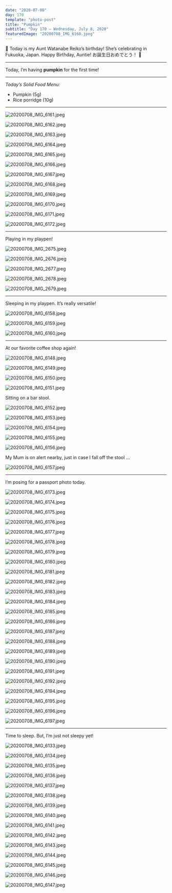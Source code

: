 ```yaml
---
date: "2020-07-08"
day: 170
template: "photo-post"
title: "Pumpkin"
subtitle: "Day 170 – Wednesday, July 8, 2020"
featuredImage: "20200708_IMG_6168.jpeg"
---
```


🎂 Today is my Aunt Watanabe Reiko’s birthday! She’s celebrating in Fukuoka, Japan. Happy Birthday, Auntie! お誕生日おめでとう！ 🥳

<hr />

Today, I’m having **pumpkin** for the first time!

<hr />

_Today’s Solid Food Menu:_

- Pumpkin (5g)
- Rice porridge (10g)

<hr />

![20200708_IMG_6161.jpeg](20200708_IMG_6161.jpeg)

![20200708_IMG_6162.jpeg](20200708_IMG_6162.jpeg)

![20200708_IMG_6163.jpeg](20200708_IMG_6163.jpeg)

![20200708_IMG_6164.jpeg](20200708_IMG_6164.jpeg)

![20200708_IMG_6165.jpeg](20200708_IMG_6165.jpeg)

![20200708_IMG_6166.jpeg](20200708_IMG_6166.jpeg)

![20200708_IMG_6167.jpeg](20200708_IMG_6167.jpeg)

![20200708_IMG_6168.jpeg](20200708_IMG_6168.jpeg)

![20200708_IMG_6169.jpeg](20200708_IMG_6169.jpeg)

![20200708_IMG_6170.jpeg](20200708_IMG_6170.jpeg)

![20200708_IMG_6171.jpeg](20200708_IMG_6171.jpeg)

![20200708_IMG_6172.jpeg](20200708_IMG_6172.jpeg)

<hr />

Playing in my playpen!

![20200708_IMG_2675.jpeg](20200708_IMG_2675.jpeg)

![20200708_IMG_2676.jpeg](20200708_IMG_2676.jpeg)

![20200708_IMG_2677.jpeg](20200708_IMG_2677.jpeg)

![20200708_IMG_2678.jpeg](20200708_IMG_2678.jpeg)

![20200708_IMG_2679.jpeg](20200708_IMG_2679.jpeg)

<hr />

Sleeping in my playpen. It’s really versatile!

![20200708_IMG_6158.jpeg](20200708_IMG_6158.jpeg)

![20200708_IMG_6159.jpeg](20200708_IMG_6159.jpeg)

![20200708_IMG_6160.jpeg](20200708_IMG_6160.jpeg)

<hr />

At our favorite coffee shop again!

![20200708_IMG_6148.jpeg](20200708_IMG_6148.jpeg)

![20200708_IMG_6149.jpeg](20200708_IMG_6149.jpeg)

![20200708_IMG_6150.jpeg](20200708_IMG_6150.jpeg)

![20200708_IMG_6151.jpeg](20200708_IMG_6151.jpeg)

Sitting on a bar stool.

![20200708_IMG_6152.jpeg](20200708_IMG_6152.jpeg)

![20200708_IMG_6153.jpeg](20200708_IMG_6153.jpeg)

![20200708_IMG_6154.jpeg](20200708_IMG_6154.jpeg)

![20200708_IMG_6155.jpeg](20200708_IMG_6155.jpeg)

![20200708_IMG_6156.jpeg](20200708_IMG_6156.jpeg)

My Mum is on alert nearby, just in case I fall off the stool …

![20200708_IMG_6157.jpeg](20200708_IMG_6157.jpeg)

<hr />

I’m posing for a passport photo today.

![20200708_IMG_6173.jpeg](20200708_IMG_6173.jpeg)

![20200708_IMG_6174.jpeg](20200708_IMG_6174.jpeg)

![20200708_IMG_6175.jpeg](20200708_IMG_6175.jpeg)

![20200708_IMG_6176.jpeg](20200708_IMG_6176.jpeg)

![20200708_IMG_6177.jpeg](20200708_IMG_6177.jpeg)

![20200708_IMG_6178.jpeg](20200708_IMG_6178.jpeg)

![20200708_IMG_6179.jpeg](20200708_IMG_6179.jpeg)

![20200708_IMG_6180.jpeg](20200708_IMG_6180.jpeg)

![20200708_IMG_6181.jpeg](20200708_IMG_6181.jpeg)

![20200708_IMG_6182.jpeg](20200708_IMG_6182.jpeg)

![20200708_IMG_6183.jpeg](20200708_IMG_6183.jpeg)

![20200708_IMG_6184.jpeg](20200708_IMG_6184.jpeg)

![20200708_IMG_6185.jpeg](20200708_IMG_6185.jpeg)

![20200708_IMG_6186.jpeg](20200708_IMG_6186.jpeg)

![20200708_IMG_6187.jpeg](20200708_IMG_6187.jpeg)

![20200708_IMG_6188.jpeg](20200708_IMG_6188.jpeg)

![20200708_IMG_6189.jpeg](20200708_IMG_6189.jpeg)

![20200708_IMG_6190.jpeg](20200708_IMG_6190.jpeg)

![20200708_IMG_6191.jpeg](20200708_IMG_6191.jpeg)

![20200708_IMG_6192.jpeg](20200708_IMG_6192.jpeg)

![20200708_IMG_6194.jpeg](20200708_IMG_6194.jpeg)

![20200708_IMG_6195.jpeg](20200708_IMG_6195.jpeg)

![20200708_IMG_6196.jpeg](20200708_IMG_6196.jpeg)

![20200708_IMG_6197.jpeg](20200708_IMG_6197.jpeg)

<hr />

Time to sleep. But, I’m just not sleepy yet!

![20200708_IMG_6133.jpeg](20200708_IMG_6133.jpeg)

![20200708_IMG_6134.jpeg](20200708_IMG_6134.jpeg)

![20200708_IMG_6135.jpeg](20200708_IMG_6135.jpeg)

![20200708_IMG_6136.jpeg](20200708_IMG_6136.jpeg)

![20200708_IMG_6137.jpeg](20200708_IMG_6137.jpeg)

![20200708_IMG_6138.jpeg](20200708_IMG_6138.jpeg)

![20200708_IMG_6139.jpeg](20200708_IMG_6139.jpeg)

![20200708_IMG_6140.jpeg](20200708_IMG_6140.jpeg)

![20200708_IMG_6141.jpeg](20200708_IMG_6141.jpeg)

![20200708_IMG_6142.jpeg](20200708_IMG_6142.jpeg)

![20200708_IMG_6143.jpeg](20200708_IMG_6143.jpeg)

![20200708_IMG_6144.jpeg](20200708_IMG_6144.jpeg)

![20200708_IMG_6145.jpeg](20200708_IMG_6145.jpeg)

![20200708_IMG_6146.jpeg](20200708_IMG_6146.jpeg)

![20200708_IMG_6147.jpeg](20200708_IMG_6147.jpeg)
